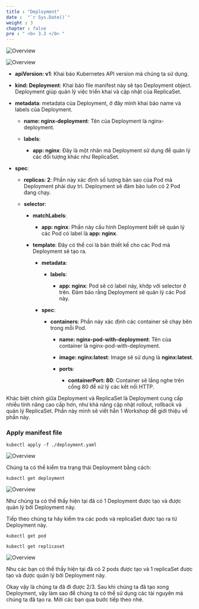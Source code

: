 ```yaml
---
title : "Deployment"
date :  "`r Sys.Date()`" 
weight : 3
chapter : false
pre : " <b> 3.3 </b> "
---
```


![Overview](/fcj-ss2-workshop-001/images/2-Manifest/15.png)

![Overview](/fcj-ss2-workshop-001/images/2-Manifest/16.png)

- **apiVersion: v1**: Khai báo Kubernetes API version mà chúng ta sử dụng.

- **kind: Deployment**: Khai báo file manifest này sẽ tạo Deployment object. Deployment giúp quản lý việc triển khai và cập nhật của ReplicaSet.

- **metadata**: metadata của Deployment, ở đây mình khai báo name và labels của Deployment.

    - **name: nginx-deployment**: Tên của Deployment là nginx-deployment.

    - **labels**: 

        - **app: nginx**: Đây là một nhãn mà Deployment sử dụng để quản lý các đối tượng khác như ReplicaSet.

- **spec**:

    - **replicas: 2**: Phần này xác định số lượng bản sao của Pod mà Deployment phải duy trì. Deployment sẽ đảm bảo luôn có 2 Pod đang chạy.

    - **selector**:

        - **matchLabels**:

            - **app: nginx**: Phần này cấu hình Deployment biết sẽ quản lý các Pod có label là **app: nginx**.

        - **template**: Đây có thể coi là bản thiết kế cho các Pod mà Deployment sẽ tạo ra.

            - **metadata**:

                - **labels**:

                    - **app: nginx**: Pod sẽ có label này, khớp với selector ở trên. Đảm bảo rằng Deployment sẽ quản lý các Pod này.

            - **spec**:

                - **containers**: Phần này xác định các container sẽ chạy bên trong mỗi Pod.

                    - **name: nginx-pod-with-deployment**: Tên của container là nginx-pod-with-deployment.

                    - **image: nginx:latest**:  Image sẽ sử dụng là **nginx:latest**.

                    - **ports**:

                        - **containerPort: 80**: Container sẽ lắng nghe trên cổng 80 để xử lý các kết nối HTTP.

Khác biệt chính giữa Deployment và ReplicaSet là Deployment cung cấp nhiều tính năng cao cấp hơn, như khả năng cập nhật rollout, rollback và quản lý ReplicaSet. Phần này mình sẽ viết hẳn 1 Workshop để giới thiệu về phần này.

### Apply manifest file

    kubectl apply -f ./deployment.yaml

![Overview](/fcj-ss2-workshop-001/images/2-Manifest/17.png)

Chúng ta có thể kiểm tra trạng thái Deployment bằng cách:

    kubectl get deployment

![Overview](/fcj-ss2-workshop-001/images/2-Manifest/18.png)

Như chúng ta có thể thấy hiện tại đã có 1 Deployment được tạo và được quản lý bởi Deployment này.

Tiếp theo chúng ta hãy kiểm tra các pods và replicaSet được tạo ra từ Deployment này.

    kubectl get pod

    kubectl get replicaset

![Overview](/fcj-ss2-workshop-001/images/2-Manifest/19.png)

Nhu các bạn có thể thấy hiện tại đã có 2 pods được tạo và 1 replicaSet được tạo và được quản lý bởi Deployment này.

Okay vậy là chúng ta đã đi được 2/3. Sau khi chúng ta đã tạo xong Deployment, vậy làm sao để chúng ta có thể sử dụng các tài nguyên mà chúng ta đã tạo ra. Mời các bạn qua bước tiếp theo nhé.


